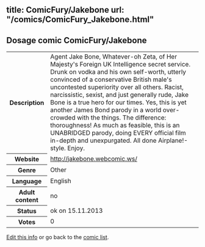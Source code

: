 title: ComicFury/Jakebone
url: "/comics/ComicFury_Jakebone.html"
---
Dosage comic ComicFury/Jakebone
-----------------------------------------

<p id="msg"></p>
<script type="text/javascript">
if (window.location.search === '?edit_info_mail=sent_ok') {
  var elem = document.getElementById("msg");
  elem.innerHTML = 'Edited information sucessfully sent for review, which is usually done daily. Thanks!';
  elem.className = 'ok';
}
</script>
<table class="comicinfo">
<tr>
<th>Description</th><td>Agent Jake Bone, Whatever-oh Zeta, of Her Majesty's Foreign UK Intelligence secret service. Drunk on vodka and his own self-worth, utterly convinced of a conservative British male's uncontested superiority over all others. Racist, narcissistic, sexist, and just generally rude, Jake Bone is a true hero for our times. Yes, this is yet another James Bond parody in a world over-crowded with the things. The difference: thoroughness! As much as feasible, this is an UNABRIDGED parody, doing EVERY official film in-depth and unexpurgated. All done Airplane!-style. Enjoy.</td>
</tr>
<tr>
<th>Website</th><td><a href="http://jakebone.webcomic.ws/">http://jakebone.webcomic.ws/</a></td>
</tr>
<tr>
<th>Genre</th><td>Other</td>
</tr>
<tr>
<th>Language</th><td>English</td>
</tr>
<tr>
<th>Adult content</th><td>no</td>
</tr>
<tr>
<th>Status</th><td>ok on 15.11.2013</td>
</tr>
<tr>
<th>Votes</th><td>0</td>
</tr>
</table>

[Edit this info](ComicFury_Jakebone_edit.html) or go back to the [comic list](../comic-index.html).
